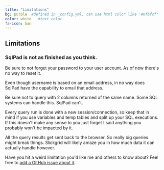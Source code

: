 ```yaml
---
title: "Limitations"
bg: purple  #defined in _config.yml, can use html color like '#0fbfcf'
color: white   #text color
fa-icon: ban
---
```


## Limitations

### SqlPad is not as finished as you think.

Be sure to not forget your password to your user account. As of now there's no way to reset it.

Even though username is based on an email address, in no way does SqlPad have the capability to email that address.

Be sure not to query with 2 columns returned of the same name. Some SQL systems can handle this. SqlPad can't.

Every query run is done with a new session/connection, so keep that in mind if you use variables and temp tables and split up your SQL executions. If this doesn't make any sense to you just forget I said anything you probably won't be impacted by it.

All the query results get sent back to the browser. So really big queries might break things. Slickgrid will likely amaze you in how much data it can actually handle however.

Have you hit a weird limitation you'd like me and others to know about? Feel free to [add a GitHub issue about it](https://github.com/rickbergfalk/sqlpad/issues). 